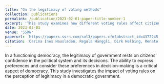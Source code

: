 ```yaml
---
title: "On the legitimacy of voting methods"
collection: publications
permalink: /publication/2023-02-01-paper-title-number-1
excerpt: 'This study examines how different voting rules affect citizens' perception of legitimacy in a democratic government, underscoring the importance of how preferences are expressed and considered in political decision-making.'
date: 2023-02-01
venue: 'SSRN'
paperurl: 'https://papers.ssrn.com/sol3/papers.cfm?abstract_id=4372245'
citation: 'Carina Ines Hausladen, Regula Hänggli, Dirk Helbing, Renato Kunz, Junling Wang, Evangelos Pournaras. &quot;On the Legitimacy of Voting Methods.&quot; <i>Available at SSRN 4372245 (2023).</i>.'
---
```


In a functioning democracy, the legitimacy of government rests on citizens' confidence in the political system and its decisions. The ability to express preferences and consider these preferences in decision-making is a critical aspect of democracy. This study investigates the impact of voting rules on the perception of legitimacy in a democratic government.
